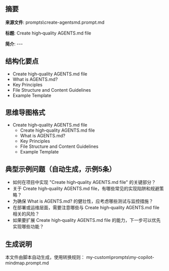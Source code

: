 ## 摘要

**来源文件**: prompts\create-agentsmd.prompt.md

**标题**: Create high‑quality AGENTS.md file

**简介**: ---

## 结构化要点

- Create high‑quality AGENTS.md file
- What is AGENTS.md?
- Key Principles
- File Structure and Content Guidelines
- Example Template

## 思维导图格式

- Create high‑quality AGENTS.md file
  - Create high‑quality AGENTS.md file
  - What is AGENTS.md?
  - Key Principles
  - File Structure and Content Guidelines
  - Example Template

## 典型示例问题（自动生成，示例5条）

- 如何在项目中实现 "Create high‑quality AGENTS.md file" 的关键部分？
- 关于 Create high‑quality AGENTS.md file，有哪些常见的实现陷阱和规避策略？
- 为确保 What is AGENTS.md? 的健壮性，应考虑哪些测试与监控措施？
- 在部署或运维层面，需要注意哪些与 Create high‑quality AGENTS.md file 相关的风险？
- 如果要扩展 Create high‑quality AGENTS.md file 的能力，下一步可以优先实现哪些功能？

## 生成说明

本文件由脚本自动生成，使用转换规则： my-custom\prompts\my-copilot-mindmap.prompt.md

